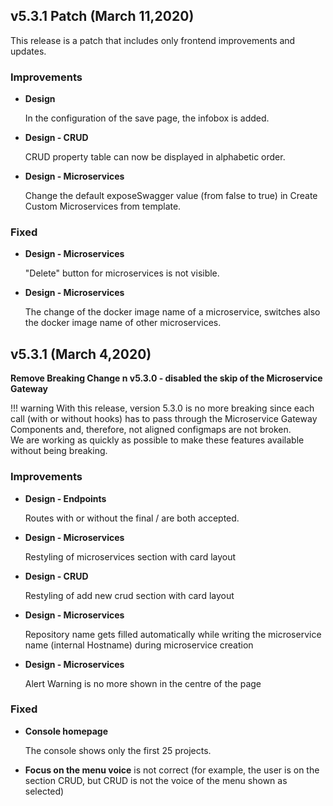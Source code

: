 ## v5.3.1 Patch (March 11,2020)

This release is a patch that includes only frontend improvements and updates.

### Improvements    

 * **Design**
 
    In the configuration of the save page, the infobox is added.    
    
 * **Design - CRUD**
 
    CRUD property table can now be displayed in alphabetic order.    
    
 * **Design - Microservices**
 
    Change the default exposeSwagger value (from false to true) in Create Custom Microservices from template.      

### Fixed

 * **Design - Microservices**
 
    "Delete" button for microservices is not visible.     
 
 * **Design - Microservices**
 
    The change of the docker image name of a microservice, switches also the docker image name of other microservices.   


## v5.3.1 (March 4,2020)

**Remove Breaking Change n v5.3.0 - disabled the skip of the Microservice Gateway**

!!! warning
    With this release, version 5.3.0 is no more breaking since each call (with or without hooks) has to pass through the Microservice Gateway Components and, therefore, not aligned configmaps are not broken.    
    We are working as quickly as possible to make these features available without being breaking.


### Improvements

  * **Design - Endpoints**
  
    Routes with or without the final / are both accepted.  
    
  * **Design - Microservices** 
  
    Restyling of microservices section with card layout
  
  * **Design - CRUD**
  
    Restyling of add new crud section with card layout
  
  * **Design - Microservices**
  
    Repository name gets filled automatically while writing the microservice name (internal Hostname) during microservice creation
  
  * **Design - Microservices**
  
    Alert Warning is no more shown in the centre of the page


### Fixed

  * **Console homepage**
  
    The console shows only the first 25 projects.    
  
  * **Focus on the menu voice** is not correct (for example, the user is on the section CRUD, but CRUD is not the voice of the menu shown as selected)
